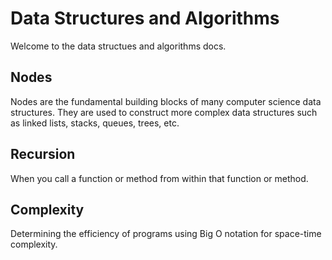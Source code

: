 # Data Structures and Algorithms

Welcome to the data structues and algorithms docs.

## Nodes

Nodes are the fundamental building blocks of many computer science data structures. They are used to construct more complex data structures such as linked lists, stacks, queues, trees, etc.

## Recursion

When you call a function or method from within that function or method.

## Complexity

Determining the efficiency of programs using Big O notation for space-time complexity.